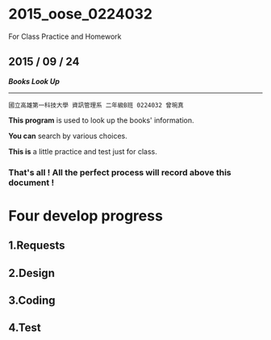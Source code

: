 # 2015_oose_0224032
For Class Practice and Homework
## 2015 / 09 / 24 ##
***Books Look Up***
****

    國立高雄第一科技大學 資訊管理系 二年級B班 0224032 曾琬真

**This program** is used to look up the books' information.
 
**You can** search by various choices.
 
**This is** a little practice and test just for class. 
 
### That's all ! All the perfect process will record above this document ! ###

# Four develop progress #
## 1.Requests ##

## 2.Design ##

## 3.Coding ##

## 4.Test ##

